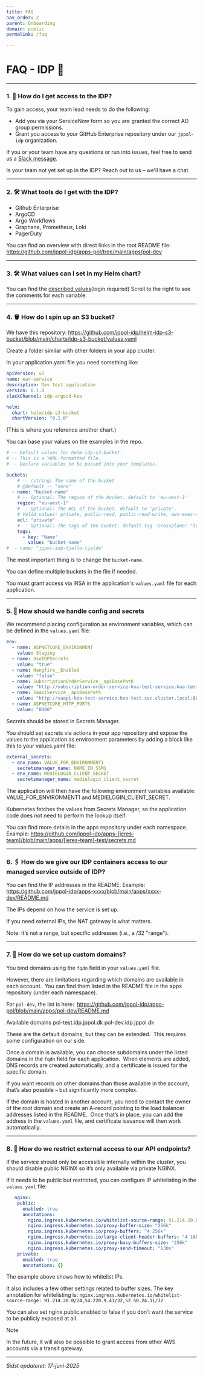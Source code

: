 ```yaml
---
title: FAQ
nav_order: 2 
parent: Onboarding
domain: public
permalink: /faq

---
```


# FAQ - IDP 🚀

---



### 1. 🔑 How do I get access to the IDP?
To gain access, your team lead needs to do the following:  
- Add you via your ServiceNow form so you are granted the correct AD group permissions.  
- Grant you access to your GitHub Enterprise repository under our `jppol-idp` organization.

If you or your team have any questions or run into issues, feel free to send us a [Slack message](https://ekstrabladet.slack.com/archives/C07TZPBHFUL). 

Is your team not yet set up in the IDP? Reach out to us – we’ll have a chat.

---

### 2. 🛠️ What tools do I get with the IDP?
- Github Enterprise
- ArgoCD
- Argo Workflows
- Graphana, Prometheus, Loki
- PagerDuty

You can find an overview with direct links in the root README file:
https://github.com/jppol-idp/apps-pol/tree/main/apps/pol-dev

---
### 3. 🛠️ What values can I set in my Helm chart?

You can find the [described values](https://github.com/jppol-idp/helm-idp-advanced/blob/main/README.md)(login required) 
Scroll to the right to see the comments for each variable:

---
### 4. 🪣 How do I spin up an S3 bucket?
We have this repository: https://github.com/jppol-idp/helm-idp-s3-bucket/blob/main/charts/idp-s3-bucket/values.yaml

Create a folder similar with other folders in your app cluster.

In your application.yaml file you need something like:

```yaml
apiVersion: v2
name: ear-service
description: Dev test application
version: 0.1.0
slackChannel: idp-argocd-koa

helm:
  chart: helm/idp-s3-bucket
  chartVersion: "0.1.0"
```
(This is where you reference another chart.)

You can base your values on the examples in the repo.  


```yaml
# -- Default values for helm-idp-s3-bucket.
# -- This is a YAML-formatted file.
# -- Declare variables to be passed into your templates.

buckets:
    # -- (string) The name of the bucket
    # @default -- "none"
  - name: "bucket-name"
    # -- Optional: The region of the bucket. default to 'eu-west-1'
    region: "eu-west-1"
    # -- Optional: The ACL of the bucket. default to 'private'.
    # Valid values: private, public-read, public-read-write, aws-exec-read, authenticated-read, bucket-owner-read, bucket-owner-full-control, log-delivery-write
    acl: "private"
    # -- Optional: The tags of the bucket. default tag 'crossplane: "true"' will always be set.
    tags:
      - key: "Name"
        value: "bucket-name"
#  - name: "jppol-idp-tjallo-tjalde"
```

The most important thing is to change the `bucket-name`.

You can define multiple buckets in the file if needed.

You must grant access via IRSA in the application's `values.yaml` file for each application.


---

### 5. 🤫 How should we handle config and secrets

We recommend placing configuration as environment variables, which can be defined in the `values.yaml` file:

```yaml
env:
  - name: ASPNETCORE_ENVIRONMENT
    value: Staging
  - name: UseIDPSecrets
    value: "true"
  - name: Hangfire__Enabled
    value: "false"
  - name: SubscriptionOrderService__apiBasePath
    value: "http://subscription-order-service-koa-test-service.koa-test.svc.cluster.local:8080"
  - name: SaapiService__apiBasePath
    value: "http://saapi-koa-test-service.koa-test.svc.cluster.local:8080/"
  - name: ASPNETCORE_HTTP_PORTS
    value: "8080"
```

Secrets should be stored in Secrets Manager.

You should set secrets via actions in your app repository and expose the values to the application as environment parameters by adding a block like this to your values.yaml file:

```yaml
external_secrets:
  - env_name: VALUE_FOR_ENVIRONMENT1
    secretsmanager_name: NAME_IN_SSM1
  - env_name: MEDIELOGIN_CLIENT_SECRET
    secretsmanager_name: medielogin_client_secret
```

The application will then have the following environment variables available: VALUE_FOR_ENVIRONMENT1 and MEDIELOGIN_CLIENT_SECRET.

Kubernetes fetches the values from Secrets Manager, so the application code does not need to perform the lookup itself.

You can find more details in the apps repository under each namespace. Example:     https://github.com/jppol-idp/apps-[jeres-team]/blob/main/apps/[jeres-team]-test/secrets.md


---

### 6. 🖇️ How do we give our IDP containers access to our managed service outside of IDP?

You can find the IP addresses in the README. Example:  
https://github.com/jppol-idp/apps-xxxx/blob/main/apps/xxxx-dev/README.md

The IPs depend on how the service is set up.

If you need external IPs, the NAT gateway is what matters.

Note: It’s not a range, but specific addresses (i.e., a /32 "range").

---

### 7. 🧁 How do we set up custom domains?

You bind domains using the `fqdn` field in your `values.yaml` file.

However, there are limitations regarding which domains are available in each account.  
You can find them listed in the README file in the apps repository (under each namespace).

For `pol-dev`, the list is here:  
https://github.com/jppol-idp/apps-pol/blob/main/apps/pol-dev/README.md

Available domains
pol-test.idp.jppol.dk
pol-dev.idp.jppol.dk

These are the default domains, but they can be extended.  
This requires some configuration on our side.

Once a domain is available, you can choose subdomains under the listed domains in the `fqdn` field for each application.  
When elements are added, DNS records are created automatically, and a certificate is issued for the specific domain.

If you want records on other domains than those available in the account, that’s also possible – but significantly more complex.

If the domain is hosted in another account, you need to contact the owner of the root domain and create an A-record pointing to the load balancer addresses listed in the README.  
Once that’s in place, you can add the address in the `values.yaml` file, and certificate issuance will then work automatically.


---

### 8. 🔐 How do we restrict external access to our API endpoints?

If the service should only be accessible internally within the _cluster_, you should disable public NGINX so it’s only available via private NGINX.

If it needs to be public but restricted, you can configure IP whitelisting in the `values.yaml` file:

```yaml
   nginx:
    public:
      enabled: true
      annotations:
        nginx.ingress.kubernetes.io/whitelist-source-range: 91.214.20.0/24,54.220.9.41/32,52.50.24.11/32
        nginx.ingress.kubernetes.io/proxy-buffer-size: "256k"
        nginx.ingress.kubernetes.io/proxy-buffers: "4 256k"
        nginx.ingress.kubernetes.io/large-client-header-buffers: "4 16k"
        nginx.ingress.kubernetes.io/proxy-busy-buffers-size: "256k"
        nginx.ingress.kubernetes.io/proxy-send-timeout: "130s"
    private:
      enabled: true
      annotations: {} 
```
The example above shows how to whitelist IPs.

It also includes a few other settings related to buffer sizes.
The key annotation for whitelisting is:
`nginx.ingress.kubernetes.io/whitelist-source-range: 91.214.20.0/24,54.220.9.41/32,52.50.24.11/32`

You can also set nginx.public.enabled to false if you don’t want the service to be publicly exposed at all.

> [!NOTE]
> In the future, it will also be possible to grant access from other AWS accounts via a transit gateway.

---

*Sidst opdateret: 17-juni-2025*
